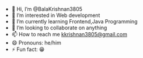 - 👋 Hi, I’m @BalaKrishnan3805
- 👀 I’m interested in Web development 
- 🌱 I’m currently learning Frontend,Java Programming 
- 💞️ I’m looking to collaborate on anything 
- 📫 How to reach me kkrishnan3805@gmail.com
- 😄 Pronouns: he/him
- ⚡ Fun fact: 😁 

<!---
BalaKrishnan3805/BalaKrishnan3805 is a ✨ special ✨ repository because its `README.md` (this file) appears on your GitHub profile.
You can click the Preview link to take a look at your changes.
--->
